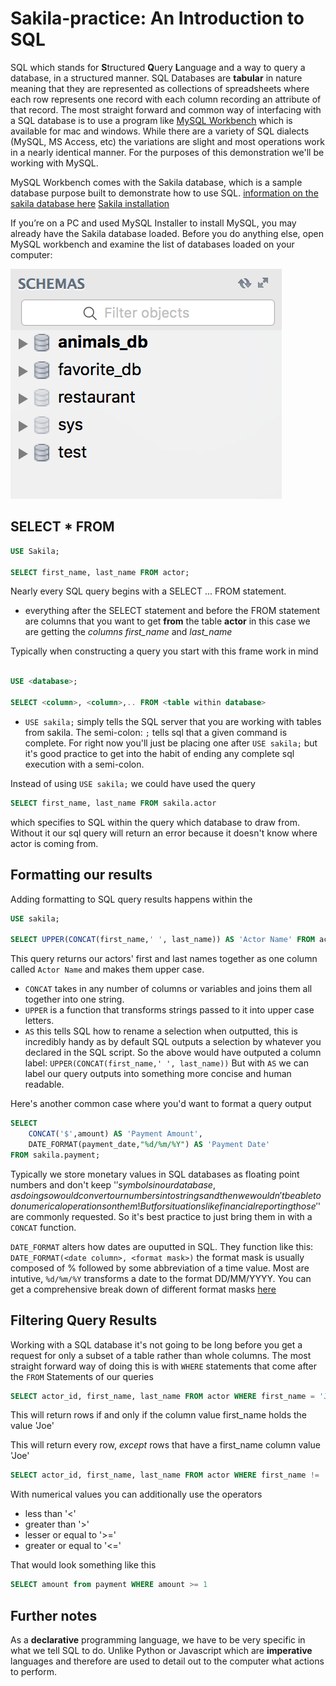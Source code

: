 # Sakila-practice: An Introduction to SQL
SQL which stands for **S**tructured **Q**uery **L**anguage and a way to query a database, in a structured manner.
SQL Databases are **tabular** in nature meaning that they are represented as collections of spreadsheets where each row represents one record with each column recording an attribute of that record. The most straight forward and common way of interfacing with a SQL database is to use a program like [MySQL Workbench](https://dev.mysql.com/doc/workbench/en/) which is available for mac and windows. While there are a variety of SQL dialects (MySQL, MS Access, etc) the variations are slight and most operations work in a nearly identical manner. For the purposes of this demonstration we'll be working with MySQL. 

MySQL Workbench comes with the Sakila database, which is a sample database purpose built to demonstrate how to use SQL. 
[information on the sakila database here](https://dev.mysql.com/doc/sakila/en/)
[Sakila installation](https://dev.mysql.com/doc/sakila/en/sakila-installation.html)

If you’re on a PC and used MySQL Installer to install MySQL, you may already have the Sakila database loaded. Before you do anything else, open MySQL workbench and examine the list of databases loaded on your computer:

![list of databases](Images/list_of_databases.png)

## SELECT * FROM 

```sql
USE Sakila;

SELECT first_name, last_name FROM actor;
```


Nearly every SQL query begins with a SELECT ... FROM statement.
* everything after the SELECT statement and before the FROM statement are columns that you want to get **from** the table **actor** in this case we are getting the *columns first_name* and *last_name*

Typically when constructing a query you start with this frame work in mind
```sql

USE <database>;

SELECT <column>, <column>,.. FROM <table within database>

```


* ``USE sakila;`` simply tells the SQL server that you are working with tables from sakila. The semi-colon:  ```;``` tells sql that a given command is complete. For right now you'll just be placing one after ```USE sakila;``` but it's good practice to get into the habit of ending any complete sql execution with a semi-colon. 

Instead of using ``USE sakila;`` we could have used the query 
```sql
SELECT first_name, last_name FROM sakila.actor
```
which specifies to SQL within the query which database to draw from. Without it our sql query will return an error because it doesn't know where actor is coming from. 


## Formatting our results

Adding formatting to SQL query results happens within the 

```sql
USE sakila;

SELECT UPPER(CONCAT(first_name,' ', last_name)) AS 'Actor Name' FROM actor;
```

This query returns our actors' first and last names together as one column called ```Actor Name``` and makes them upper case. 

* ```CONCAT``` takes in any number of columns or variables and joins them all together into one string. 
* ```UPPER``` is a function that transforms strings passed to it into upper case letters. 
* ```AS``` this tells SQL how to rename a selection when outputted, this is incredibly handy as by default SQL outputs a selection by whatever you declared in the SQL script. So the above would have outputed a column label:  ```UPPER(CONCAT(first_name,' ', last_name))``` But with ```AS``` we can label our query outputs into something more concise and human readable. 

Here's another common case where you'd want to format a query output

```sql
SELECT 
    CONCAT('$',amount) AS 'Payment Amount',
    DATE_FORMAT(payment_date,"%d/%m/%Y") AS 'Payment Date' 
FROM sakila.payment;
```
Typically we store monetary values in SQL databases as floating point numbers and don't keep '$' symbols in our database, as doing so would convert our numbers into strings and then we wouldn't be able to do numerical operations on them! But for situations like financial reporting those '$' are commonly requested. So it's best practice to just bring them in with a ```CONCAT``` function. 

```DATE_FORMAT``` alters how dates are ouputted in SQL. They function like this:
```DATE_FORMAT(<date column>, <format mask>)``` the format mask is usually composed of % followed by some abbreviation of a time value. Most are intutive, ```%d/%m/%Y``` transforms a date to the format DD/MM/YYYY. You can get a comprehensive break down of different format masks [here](https://www.w3schools.com/sql/func_mysql_date_format.asp)

## Filtering Query Results

Working with a SQL database it's not going to be long before you get a request for only a subset of a table rather than whole columns. The most straight forward way of doing this is with ```WHERE``` statements that come after the ```FROM``` Statements of our queries

```Sql
SELECT actor_id, first_name, last_name FROM actor WHERE first_name = 'Joe';
```

This will return rows if and only if the column value first_name holds the value 'Joe'

This will return every row, *except* rows that have a first_name column value 'Joe'
```Sql
SELECT actor_id, first_name, last_name FROM actor WHERE first_name != 'Joe';
```

With numerical values you can additionally use the operators
*  less than '<'
*  greater than '>'
*  lesser or equal to '>='
*  greater or equal to '<='

That would look something like this 

```sql
SELECT amount from payment WHERE amount >= 1
```



## Further notes

As a **declarative** programming language, we have to be very specific in what we tell SQL to do. Unlike Python or Javascript which are **imperative** languages and therefore are used to detail out to the computer what actions to perform. 